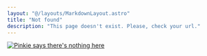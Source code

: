 ```yaml
---
layout: "@/layouts/MarkdownLayout.astro"
title: "Not found"
description: "This page doesn't exist. Please, check your url."
---
```


[![Pinkie says there's nothing here](/376307.jpg 'Derpibooru: 376307')](https://derpibooru.org/images/376307)
